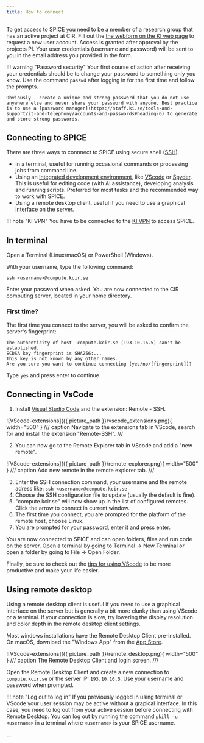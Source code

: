 ```yaml
---
title: How to connect
---
```


To get access to SPICE you need to be a member of a research group that has an active project at CIR. Fill out the [the webform on the KI web page](https://ki.se/en/research/research-areas-centres-and-networks/research-centres/centre-for-imaging-research-cir/request-to-access-the-cir-server)  to request a new user account. Access is granted after approval by the projects PI. Your user credentials (username and password) will be sent to you in the email address you provided in the form.

!!! warning "Password security"
    Your first course of action after receiving your credentials should be to change your password to something only you know. Use the command `passwd` after logging in for the first time and follow the prompts.

    Obviously - create a unique and strong password that you do not use anywhere else and never share your password with anyone. Best practice is to use a [password manager](https://staff.ki.se/tools-and-support/it-and-telephony/accounts-and-passwords#heading-6) to generate and store strong passwords.

## Connecting to SPICE
There are three ways to connnect to SPICE using secure shell ([SSH](https://en.wikipedia.org/wiki/Secure_Shell)).

- In a terminal, useful for running occasional commands or processing jobs from command line.
- Using an [Integrated development environment](https://en.wikipedia.org/wiki/Integrated_development_environment), like [VScode](https://code.visualstudio.com/) or [Spyder](https://www.spyder-ide.org/). This is useful for editing code (with AI assistance), developing analysis and running scripts. Preferred for most tasks and the recommended way to work with SPICE.
- Using a remote desktop client, useful if you need to use a graphical interface on the server.

!!! note "KI VPN"
    You have to be connected to the [KI VPN](https://staff.ki.se/tools-and-support/it-and-telephony/tools-for-working-off-campus/vpn-service-ki-vpn) to access SPICE.

## In terminal
Open a Terminal (Linux/macOS) or PowerShell (Windows).

With your username, type the following command:
  ```
  ssh <username>@compute.kcir.se
  ```

Enter your password when asked. You are now connected to the CIR computing server, located in your home directory.

### First time?
The first time you connect to the server, you will be asked to confirm the server's fingerprint:

```
The authenticity of host 'compute.kcir.se (193.10.16.5) can't be established.
ECDSA key fingerprint is SHA256:...
This key is not known by any other names.
Are you sure you want to continue connecting (yes/no/[fingerprint])?
```

Type `yes` and press enter to continue.

## Connecting in VsCode
1. Install [Visual Studio Code](https://code.visualstudio.com/) and the extension: Remote - SSH.

![VScode-extensions]({{ picture_path }}/vscode_extensions.png){ width="500" }
/// caption
Navigate to the extensions tab in VScode, search for and install the extension "Remote-SSH".
///

2. You can now go to the Remote Explorer tab in VScode and add a "new remote".

![VScode-extensions]({{ picture_path }}/remote_explorer.png){ width="500" }
/// caption
Add new remote in the remote explorer tab.
///

3. Enter the SSH connection command, your username and the remote adress like: `ssh <username>@compute.kcir.se`
4. Choose the SSH configuration file to update (usually the default is fine).
5. "compute.kcir.se" will now show up in the list of configured remotes. Click the arrow to connect in current window.
6. The first time you connect, you are prompted for the platform of the remote host, choose Linux. 
7. You are prompted for your password, enter it and press enter.

You are now connected to SPICE and can open folders, files and run code on the server. Open a terminal by going to Terminal -> New Terminal or open a folder by going to File -> Open Folder.

Finally, be sure to check out the [tips for using VScode](./02_Vscode_tips.md) to be more productive and make your life easier.

## Using remote desktop
Using a remote desktop client is useful if you need to use a graphical interface on the server but is generally a bit more clunky than using VScode or a terminal. If your connection is slow, try lowering the display resolution and color depth in the remote desktop client settings.

Most windows installations have the Remote Desktop Client pre-installed. On macOS, download the "Windows App" from the [App Store](https://apps.apple.com/us/app/microsoft-remote-desktop/id1295203466?mt=12).

![VScode-extensions]({{ picture_path }}/remote_desktop.png){ width="500" }
/// caption
The Remote Desktop Client and login screen.
///

Open the Remote Desktop Client and create a new connection to `compute.kcir.se` or the server IP: `193.10.16.5`. Use your username and password when prompted.

!!! note "Log out to log in"
    If you previously logged in using terminal or VScode your user session may be active without a grapical interface. In this case, you need to log out from your active session before connecting with Remote Desktop. You can log out by running the command `pkill -u <username>` in a terminal where `<username>` is your SPICE username.


...